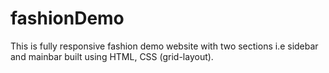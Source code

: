 # fashionDemo

This is fully responsive fashion demo website with two sections i.e sidebar and mainbar built using HTML, CSS (grid-layout).
